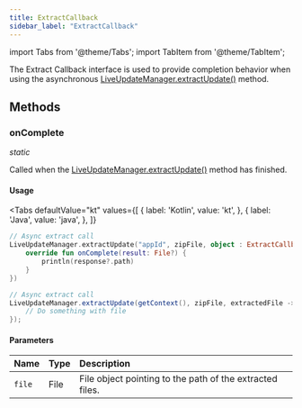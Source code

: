 ```yaml
---
title: ExtractCallback
sidebar_label: "ExtractCallback"
---
```


import Tabs from '@theme/Tabs';
import TabItem from '@theme/TabItem';

The Extract Callback interface is used to provide completion behavior when using the asynchronous [LiveUpdateManager.extractUpdate()](./live-update-manager#extractupdate) method.

## Methods

### onComplete
_static_

Called when the [LiveUpdateManager.extractUpdate()](./live-update-manager#extractupdate) method has finished.

#### Usage
<Tabs
    defaultValue="kt"
    values={[
        { label: 'Kotlin', value: 'kt', },
        { label: 'Java', value: 'java', },
    ]}
>
<TabItem value="kt">

```kotlin
// Async extract call
LiveUpdateManager.extractUpdate("appId", zipFile, object : ExtractCallback {
    override fun onComplete(result: File?) {
        println(response?.path)
    }
})
```

</TabItem>
<TabItem value="java">

```java
// Async extract call
LiveUpdateManager.extractUpdate(getContext(), zipFile, extractedFile -> {
    // Do something with file
});
```

</TabItem>
</Tabs>

#### Parameters

Name | Type | Description
:------ | :------ | :------
`file` | File | File object pointing to the path of the extracted files.
